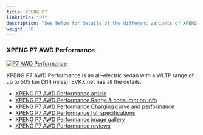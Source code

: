 ```yaml
---
title: XPENG P7
linktitle: "P7"
description: "See below for details of the different variants of XPENG P7"
weight: 30
---
```

### XPENG P7 AWD Performance

<a href="/models/xpeng/p7/p7_awd_performance/"><img src="https://media.evkx.net/multimedia/models/xpeng/p7/p7_awd_performance/main_1_st.jpg" class="img-fluid" alt="P7 AWD Performance" ></a>

XPENG P7 AWD Performance is an all-electric sedan with a WLTP range of up to 505 km (314 miles). EVKX.net has all the details. 

- [XPENG P7 AWD Performance article](/models/xpeng/p7/p7_awd_performance/)
- [XPENG P7 AWD Performance Range & consumption info](/models/xpeng/p7/p7_awd_performance/rangeandconsumption)
- [XPENG P7 AWD Performance Charging curve and performance](/models/xpeng/p7/p7_awd_performance/chargingcurve)
- [XPENG P7 AWD Performance full specifications](/models/xpeng/p7/p7_awd_performance/specifications)
- [XPENG P7 AWD Performance image gallery](/models/xpeng/p7/p7_awd_performance/gallery)
- [XPENG P7 AWD Performance reviews](/models/xpeng/p7/p7_awd_performance/reviews)

